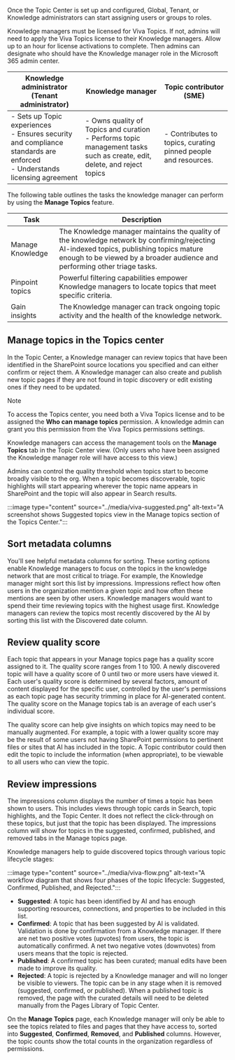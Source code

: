 Once the Topic Center is set up and configured, Global, Tenant, or Knowledge administrators can start assigning users or groups to roles.

Knowledge managers must be licensed for Viva Topics. If not, admins will need to apply the Viva Topics license to their Knowledge managers. Allow up to an hour for license activations to complete. Then admins can designate who should have the Knowledge manager role in the Microsoft 365 admin center.  

|Knowledge administrator (Tenant administrator)|Knowledge manager|Topic contributor (SME)|
|-|-|-|
|- Sets up Topic experiences <br>- Ensures security and compliance standards are enforced <br>- Understands licensing agreement|- Owns quality of Topics and curation <br>- Performs topic management tasks such as create, edit, delete, and reject topics|- Contributes to topics, curating pinned people and resources.|

The following table outlines the tasks the knowledge manager can perform by using the **Manage Topics** feature.

|Task|Description|
|-|-|
|Manage Knowledge|The Knowledge manager maintains the quality of the knowledge network by confirming/rejecting AI-indexed topics, publishing topics mature enough to be viewed by a broader audience and performing other triage tasks.|
|Pinpoint topics|Powerful filtering capabilities empower Knowledge managers to locate topics that meet specific criteria.|
|Gain insights|The Knowledge manager can track ongoing topic activity and the health of the knowledge network.|

## Manage topics in the Topics center

In the Topic Center, a Knowledge manager can review topics that have been identified in the SharePoint source locations you specified and can either confirm or reject them. A Knowledge manager can also create and publish new topic pages if they are not found in topic discovery or edit existing ones if they need to be updated.

>[!NOTE]
> To access the Topics center, you need both a Viva Topics license and to be assigned the **Who can manage topics** permission. A knowledge admin can grant you this permission from the Viva Topics permissions settings.

Knowledge managers can access the management tools on the **Manage Topics** tab in the Topic Center view. (Only users who have been assigned the Knowledge manager role will have access to this view.)

Admins can control the quality threshold when topics start to become broadly visible to the org. When a topic becomes discoverable, topic highlights will start appearing wherever the topic name appears in SharePoint and the topic will also appear in Search results.

:::image type="content" source="../media/viva-suggested.png" alt-text="A screenshot shows Suggested topics view in the Manage topics section of the Topics Center.":::

## Sort metadata columns

You'll see helpful metadata columns for sorting. These sorting options enable Knowledge managers to focus on the topics in the knowledge network that are most critical to triage. For example, the Knowledge manager might sort this list by impressions. Impressions reflect how often users in the organization mention a given topic and how often these mentions are seen by other users. Knowledge managers would want to spend their time reviewing topics with the highest usage first. Knowledge managers can review the topics most recently discovered by the AI by sorting this list with the Discovered date column.  

## Review quality score

Each topic that appears in your Manage topics page has a quality score assigned to it. The quality score ranges from 1 to 100. A newly discovered topic will have a quality score of 0 until two or more users have viewed it. Each user's quality score is determined by several factors, amount of content displayed for the specific user, controlled by the user's permissions as each topic page has security trimming in place for AI-generated content. The quality score on the Manage topics tab is an average of each user's individual score.

The quality score can help give insights on which topics may need to be manually augmented. For example, a topic with a lower quality score may be the result of some users not having SharePoint permissions to pertinent files or sites that AI has included in the topic. A Topic contributor could then edit the topic to include the information (when appropriate), to be viewable to all users who can view the topic.

## Review impressions

The impressions column displays the number of times a topic has been shown to users. This includes views through topic cards in Search, topic highlights, and the Topic Center. It does not reflect the click-through on these topics, but just that the topic has been displayed. The impressions column will show for topics in the suggested, confirmed, published, and removed tabs in the Manage topics page.

Knowledge managers help to guide discovered topics through various topic lifecycle stages:

:::image type="content" source="../media/viva-flow.png" alt-text="A workflow diagram that shows four phases of the topic lifecycle: Suggested, Confirmed, Published, and Rejected.":::

- **Suggested**: A topic has been identified by AI and has enough supporting resources, connections, and properties to be included in this list.
- **Confirmed**: A topic that has been suggested by AI is validated. Validation is done by confirmation from a Knowledge manager. If there are net two positive votes (upvotes) from users, the topic is automatically confirmed. A net two negative votes (downvotes) from users means that the topic is rejected.
- **Published**: A confirmed topic has been curated; manual edits have been made to improve its quality.
- **Rejected**: A topic is rejected by a Knowledge manager and will no longer be visible to viewers. The topic can be in any stage when it is removed (suggested, confirmed, or published). When a published topic is removed, the page with the curated details will need to be deleted manually from the Pages Library of Topic Center.

On the **Manage Topics** page, each Knowledge manager will only be able to see the topics related to files and pages that they have access to, sorted into **Suggested**, **Confirmed**, **Removed**, and **Published** columns. However, the topic counts show the total counts in the organization regardless of permissions.
